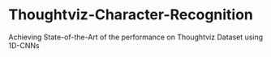 # Thoughtviz-Character-Recognition
Achieving State-of-the-Art of the performance on Thoughtviz Dataset using 1D-CNNs
